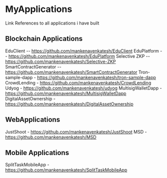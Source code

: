 # MyApplications
Link References to all applications i have built


## Blockchain Applications

EduClient -- https://github.com/mankenavenkatesh/EduClient
EduPlatform -- https://github.com/mankenavenkatesh/EduPlatform
Selective ZKP -- https://github.com/mankenavenkatesh/Selective-ZKP
SmartContractGenerator -- https://github.com/mankenavenkatesh/SmartContractGenerator
Tron-sample-dapp - https://github.com/mankenavenkatesh/tron-sample-dapp
CrowdLending - https://github.com/mankenavenkatesh/CrowdLending
Udyog - https://github.com/mankenavenkatesh/udyog
MultisigWalletDapp - https://github.com/mankenavenkatesh/MultisigWalletDapp
DigitalAssetOwnership - https://github.com/mankenavenkatesh/DigitalAssetOwnership



## WebApplications
JustShoot - https://github.com/mankenavenkatesh/JustShoot
MSD - https://github.com/mankenavenkatesh/MSD


## Mobile Applications
SplitTaskMobileApp - https://github.com/mankenavenkatesh/SplitTaskMobileApp

